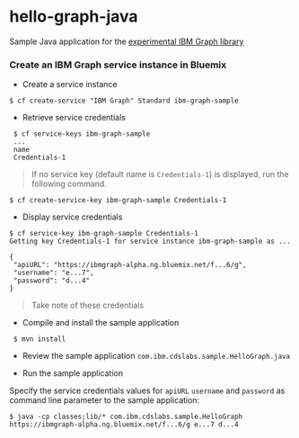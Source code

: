 # hello-graph-java
Sample Java application for the [experimental IBM Graph library](https://github.com/ibm-cds-labs/java-graph)


### Create an IBM Graph service instance in Bluemix

* Create a service instance
```
$ cf create-service "IBM Graph" Standard ibm-graph-sample
```

* Retrieve service credentials
```
 $ cf service-keys ibm-graph-sample
 ...
 name
 Credentials-1
```

 > If no service key (default name is `Credentials-1`) is displayed, run the following command. 
```
$ cf create-service-key ibm-graph-sample Credentials-1
```

* Display service credentials
```
$ cf service-key ibm-graph-sample Credentials-1
Getting key Credentials-1 for service instance ibm-graph-sample as ...

{
 "apiURL": "https://ibmgraph-alpha.ng.bluemix.net/f...6/g",
 "username": "e...7",
 "password": "d...4"
}
```

> Take note of these credentials

* Compile and install the sample application

```
 $ mvn install
```

* Review the sample application `com.ibm.cdslabs.sample.HelloGraph.java`

* Run the sample application

Specify the service credentials values for `apiURL` `username` and `password` as command line parameter to the sample application:

```
$ java -cp classes;lib/* com.ibm.cdslabs.sample.HelloGraph https://ibmgraph-alpha.ng.bluemix.net/f...6/g e...7 d...4
```
